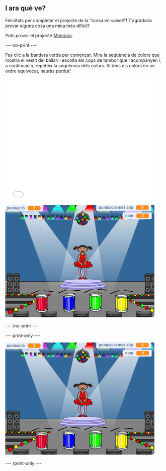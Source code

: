## I ara què ve?

Felicitats per completar el projecte de la "cursa en vaixell"! T’agradaria provar alguna cosa una mica més difícil?

Pots provar el projecte [Memòria](https://projects.raspberrypi.org/en/projects/memory?utm_source=pathway&utm_medium=whatnext&utm_campaign=projects).

--- no-print ---

Fes clic a la bandera verda per començar. Mira la seqüència de colors que mostra el vestit del ballarí i escolta els cops de tambor que l'acompanyen i, a continuació, repeteix la seqüència dels colors. Si tries els colors en un ordre equivocat, hauràs perdut!

<div class="scratch-preview">
  <iframe allowtransparency="true" width="485" height="402" src="//scratch.mit.edu/projects/embed/284452634/?autostart=false" frameborder="0" allowfullscreen scrolling="no" mark="crwd-mark"></iframe> <img src="images/memory-screenshot.png" />
</div>

--- /no-print ---

--- print-only ---

![captura de pantalla del joc acabat](images/memory-screenshot.png)

--- /print-only ---